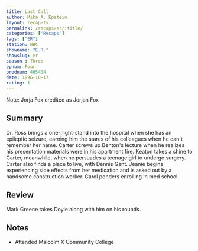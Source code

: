 ```yaml
---
title: Last Call
author: Mika A. Epstein
layout: recap-tv
permalink: /recaps/er/:title/
categories: ["Recaps"]
tags: ["ER"]
station: NBC
showname: "E.R."
showslug: er
season : Three  
epnum: Four  
prodnum: 465404    
date: 1996-10-17  
rating: 1  
---
```


Note: Jorja Fox credited as Jorjan Fox

## Summary  
  
Dr. Ross brings a one-night-stand into the hospital when she has an epileptic seizure, earning him the stares of his colleagues when he can't remember her name. Carter screws up Benton's lecture when he realizes his presentation materials were in his apartment fire. Keaton takes a shine to Carter, meanwhile, when he persuades a teenage girl to undergo surgery. Carter also finds a place to live, with Dennis Gant. Jeanie begins experiencing side effects from her medication and is asked out by a handsome construction worker. Carol ponders enrolling in med school.

## Review  
  
Mark Greene takes Doyle along with him on his rounds.

## Notes  
  
* Attended Malcolm X Community College